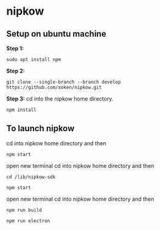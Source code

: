 # nipkow

## Setup on ubuntu machine

**Step 1:**

```
sudo apt install npm
```

**Step 2:**

```
git clone --single-branch --branch develop https://github.com/xoken/nipkow.git
```

**Step 3:**
cd into the nipkow home directory.

```
npm install
```

## To launch nipkow

cd into nipkow home directory and then

```
npm start
```

open new terminal
cd into nipkow home directory and then

```
cd /lib/nipkow-sdk
```

```
npm start
```

open new terminal
cd into nipkow home directory and then

```
npm run build
```

```
npm run electron
```
